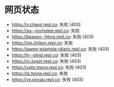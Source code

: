 # 网页状态
- https://v.chavir.repl.co: 失败 (403)
- https://su--yoyholee.repl.co: 失败
- https://beaspy--hting.repl.co: 失败 (403)
- https://jsn.limkon.repl.co: 失败
- https://game-example.rdianc.repl.co: 失败 (403)
- https://tr--slind.repl.co: 失败 (403)
- https://vi.zogzr.repl.co: 失败 (403)
- https://ypto.tnpyv.repl.co: 失败 (403)
- https://ls.tpjow.repl.co: 失败
- https://ys.pyxzp.repl.co: 失败 (403)
